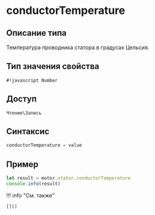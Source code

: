 # conductorTemperature

## Описание типа
Температура проводника статора в градусах Цельсия.

## Тип значения свойства
`#!javascript Number`

## Доступ
`Чтение\Запись`

## Синтаксис
```javascript
conductorTemperature = value
```

## Пример
```javascript linenums="1"
let result = motor.stator.conductorTemperature
console.info(result)
```

!!! info "См. также"

    []()

